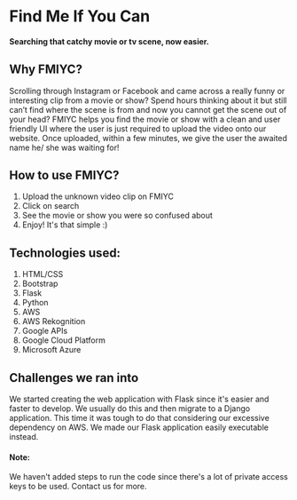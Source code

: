 # Find Me If You Can
#### Searching that catchy movie or tv scene, now easier.

## Why FMIYC?
Scrolling through Instagram or Facebook and came across a really funny or interesting clip from a movie or show?
Spend hours thinking about it but still can’t find where the scene is from and now you cannot get the scene out of your head?
FMIYC helps you find the movie or show with a clean and user friendly UI where the user is just required to upload the video onto our website. Once uploaded, within a few minutes, we give the user the awaited name he/ she was waiting for!

## How to use FMIYC?
1. Upload the unknown video clip on FMIYC
2. Click on search
3. See the movie or show you were so confused about
4. Enjoy! It's that simple :)

## Technologies used:
1. HTML/CSS
2. Bootstrap
3. Flask
4. Python
5. AWS 
6. AWS Rekognition
7. Google APIs
8. Google Cloud Platform
9. Microsoft Azure

## Challenges we ran into
We started creating the web application with Flask since it's easier and faster to develop. We usually do this and then migrate to a Django application. This time it was tough to do that considering our excessive dependency on AWS. We made our Flask application easily executable instead.

#### Note:
We haven't added steps to run the code since there's a lot of private access keys to be used. Contact us for more.
